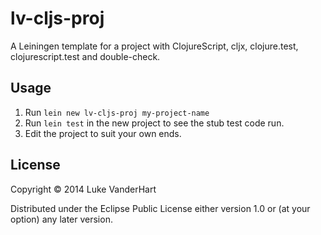 # lv-cljs-proj

A Leiningen template for a project with ClojureScript, cljx, clojure.test,
clojurescript.test and double-check.

## Usage

1. Run `lein new lv-cljs-proj my-project-name`
2. Run `lein test` in the new project to see the stub test code run.
3. Edit the project to suit your own ends.

## License

Copyright © 2014 Luke VanderHart

Distributed under the Eclipse Public License either version 1.0 or (at
your option) any later version.
